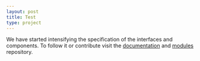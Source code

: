 ```yaml
---
layout: post
title: Test
type: project
---
```


We have started intensifying the specification of the interfaces and
components. To follow it or contribute visit the <a
href="https://github.com/opensocdebug/documentation">documentation</a>
and <a href="https://github.com/opensocdebug/hardware">modules</a>
repository.



